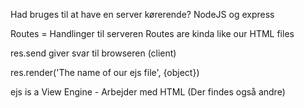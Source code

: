 

Had bruges til at have en server kørerende?
NodeJS og express

Routes = Handlinger til serveren
Routes are kinda like our HTML files

res.send giver svar til browseren (client)

res.render('The name of our ejs file', {object})

ejs is a View Engine - Arbejder med HTML (Der findes også andre)



